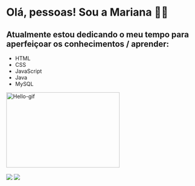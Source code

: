 # Olá, pessoas! Sou a Mariana  👩‍💻

## Atualmente estou dedicando o meu tempo para aperfeiçoar os conhecimentos / aprender:

- HTML
- CSS
- JavaScript
- Java
- MySQL
 
 <!--
 <div>
  <a href="https://github.com/marianafvmelo">
    <img height="170em" src="https://github-readme-stats.vercel.app/api?username=marianafvmelo&show_icons=true&theme=omni&include_all_commits=true&count_private=true"/>
    <img height="170em" src="https://github-readme-stats.vercel.app/api/top-langs/?username=marianafvmelo&layout=compact&langs_count=7&theme=omni"/>
 </div>
-->
 
 <div style="display: inline_block">
   <img alt="Hello-gif" src="https://media3.giphy.com/media/3o6ZtpxSZbQRRnwCKQ/giphy.gif?cid=ecf05e47sladizqlc78696uefjvq3sgbotjc6s7yvc261528&rid=giphy.gif&ct=g"              width="300" height="200">
</div>
<br>
<div> 
  <a href="mailto:marymelomafvm@gmail.com" target="_blank"><img src="https://img.shields.io/badge/Gmail-D14836?style=for-the-badge&logo=gmail&logoColor=white"></a>
  <a href="https://www.linkedin.com/in/marianafvmelo/" target="_blank"><img src="https://img.shields.io/badge/-LinkedIn-%230077B5?style=for-the-badge&logo=linkedin&logoColor=white"></a>
</div>
